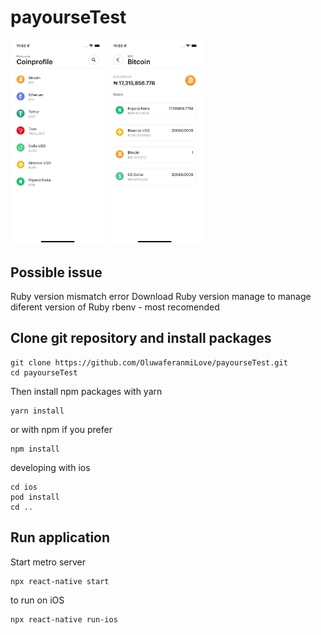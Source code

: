 # payourseTest
<img src="./src/assets/image/screenShot1.png" width="30%" height="30%">    <img src="./src/assets/image/screenShot2.png" width="30%" height="30%">
## Possible issue

  Ruby version mismatch error
    Download Ruby version manage to manage diferent version of Ruby
    rbenv - most recomended

## Clone git repository and install packages

    git clone https://github.com/OluwaferanmiLove/payourseTest.git
    cd payourseTest

Then install npm packages with yarn

    yarn install

or with npm if you prefer

    npm install

developing with ios

    cd ios
    pod install
    cd ..

## Run application

Start metro server

    npx react-native start

to run on iOS

    npx react-native run-ios